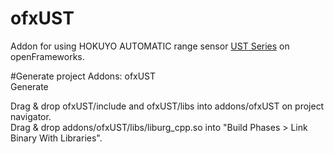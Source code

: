 # ofxUST
Addon for using HOKUYO AUTOMATIC range sensor [UST Series](http://www.hokuyo-aut.co.jp/search/single.php?serial=16) on openFrameworks.

#Generate project
Addons: ofxUST  
Generate  

Drag & drop ofxUST/include and ofxUST/libs into addons/ofxUST on project navigator.  
Drag & drop addons/ofxUST/libs/liburg_cpp.so into "Build Phases > Link Binary With Libraries".  